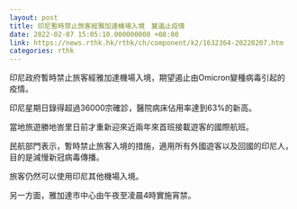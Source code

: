 ```yaml
---
layout: post
title: 印尼暫時禁止旅客經雅加達機場入境　冀遏止疫情
date: 2022-02-07 15:05:10.000000000 +08:00
link: https://news.rthk.hk/rthk/ch/component/k2/1632364-20220207.htm
categories: rthk
---
```


印尼政府暫時禁止旅客經雅加達機場入境，期望遏止由Omicron變種病毒引起的疫情。

印尼星期日錄得超過36000宗確診，醫院病床佔用率達到63%的新高。

當地旅遊勝地峇里日前才重新迎來近兩年來首班接載遊客的國際航班。

民航部門表示，暫時禁止旅客入境的措施，適用所有外國遊客以及回國的印尼人，目的是減慢新冠病毒傳播。

旅客仍然可以使用印尼其他機場入境。

另一方面，雅加達市中心由午夜至凌晨4時實施宵禁。
